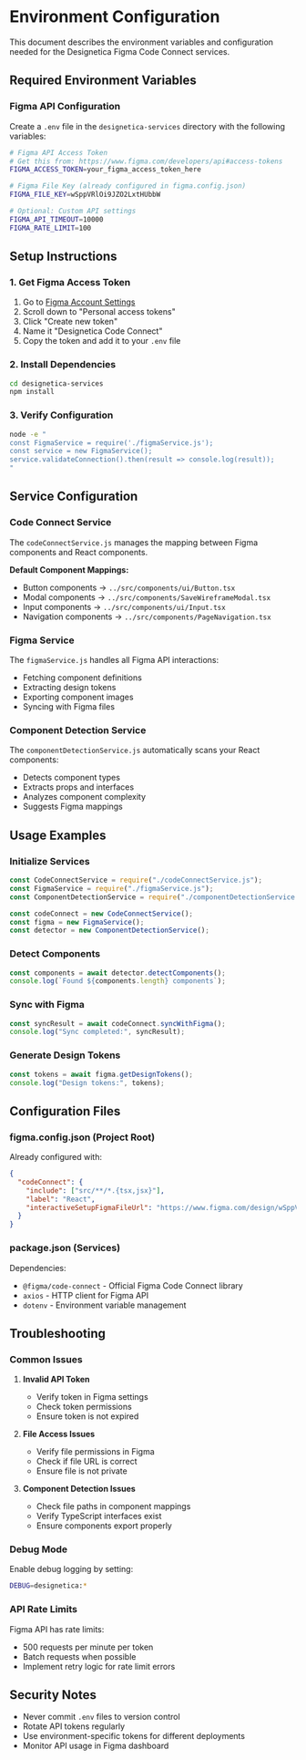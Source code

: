 # Environment Configuration

This document describes the environment variables and configuration needed for the Designetica Figma Code Connect services.

## Required Environment Variables

### Figma API Configuration

Create a `.env` file in the `designetica-services` directory with the following variables:

```bash
# Figma API Access Token
# Get this from: https://www.figma.com/developers/api#access-tokens
FIGMA_ACCESS_TOKEN=your_figma_access_token_here

# Figma File Key (already configured in figma.config.json)
FIGMA_FILE_KEY=wSppVRlOi9JZO2LxtHUbbW

# Optional: Custom API settings
FIGMA_API_TIMEOUT=10000
FIGMA_RATE_LIMIT=100
```

## Setup Instructions

### 1. Get Figma Access Token

1. Go to [Figma Account Settings](https://www.figma.com/settings)
2. Scroll down to "Personal access tokens"
3. Click "Create new token"
4. Name it "Designetica Code Connect"
5. Copy the token and add it to your `.env` file

### 2. Install Dependencies

```bash
cd designetica-services
npm install
```

### 3. Verify Configuration

```bash
node -e "
const FigmaService = require('./figmaService.js');
const service = new FigmaService();
service.validateConnection().then(result => console.log(result));
"
```

## Service Configuration

### Code Connect Service

The `codeConnectService.js` manages the mapping between Figma components and React components.

**Default Component Mappings:**

- Button components → `../src/components/ui/Button.tsx`
- Modal components → `../src/components/SaveWireframeModal.tsx`
- Input components → `../src/components/ui/Input.tsx`
- Navigation components → `../src/components/PageNavigation.tsx`

### Figma Service

The `figmaService.js` handles all Figma API interactions:

- Fetching component definitions
- Extracting design tokens
- Exporting component images
- Syncing with Figma files

### Component Detection Service

The `componentDetectionService.js` automatically scans your React components:

- Detects component types
- Extracts props and interfaces
- Analyzes component complexity
- Suggests Figma mappings

## Usage Examples

### Initialize Services

```javascript
const CodeConnectService = require("./codeConnectService.js");
const FigmaService = require("./figmaService.js");
const ComponentDetectionService = require("./componentDetectionService.js");

const codeConnect = new CodeConnectService();
const figma = new FigmaService();
const detector = new ComponentDetectionService();
```

### Detect Components

```javascript
const components = await detector.detectComponents();
console.log(`Found ${components.length} components`);
```

### Sync with Figma

```javascript
const syncResult = await codeConnect.syncWithFigma();
console.log("Sync completed:", syncResult);
```

### Generate Design Tokens

```javascript
const tokens = await figma.getDesignTokens();
console.log("Design tokens:", tokens);
```

## Configuration Files

### figma.config.json (Project Root)

Already configured with:

```json
{
  "codeConnect": {
    "include": ["src/**/*.{tsx,jsx}"],
    "label": "React",
    "interactiveSetupFigmaFileUrl": "https://www.figma.com/design/wSppVRlOi9JZO2LxtHUbbW/Fluent-2-Extended-Figma-Library?m=auto&node-id=3232-54"
  }
}
```

### package.json (Services)

Dependencies:

- `@figma/code-connect` - Official Figma Code Connect library
- `axios` - HTTP client for Figma API
- `dotenv` - Environment variable management

## Troubleshooting

### Common Issues

1. **Invalid API Token**

   - Verify token in Figma settings
   - Check token permissions
   - Ensure token is not expired

2. **File Access Issues**

   - Verify file permissions in Figma
   - Check if file URL is correct
   - Ensure file is not private

3. **Component Detection Issues**
   - Check file paths in component mappings
   - Verify TypeScript interfaces exist
   - Ensure components export properly

### Debug Mode

Enable debug logging by setting:

```bash
DEBUG=designetica:*
```

### API Rate Limits

Figma API has rate limits:

- 500 requests per minute per token
- Batch requests when possible
- Implement retry logic for rate limit errors

## Security Notes

- Never commit `.env` files to version control
- Rotate API tokens regularly
- Use environment-specific tokens for different deployments
- Monitor API usage in Figma dashboard
